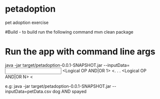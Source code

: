 # petadoption
pet adoption exercise

#Build - to build run the following command
mvn clean package

# Run the app with command line args
java -jar target/petadoption-0.0.1-SNAPSHOT.jar --inputData=<Input csv filename> <searchType1> <Logical OP AND|OR 1> <<searchType2>. . . <Logical OP AND|OR N> <<searchTypeN>

e.g:
java -jar target/petadoption-0.0.1-SNAPSHOT.jar --inputData=petData.csv dog AND spayed
